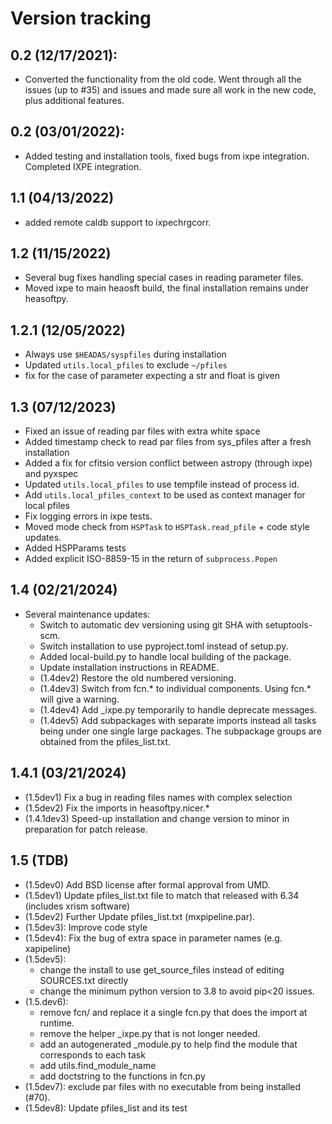 # Version tracking


## 0.2 (12/17/2021):
- Converted the functionality from the old code. Went through all the issues (up to #35) and issues and made sure all work in the new code, plus additional features.

## 0.2 (03/01/2022):
- Added testing and installation tools, fixed bugs from ixpe integration. Completed IXPE integration.

## 1.1 (04/13/2022)
- added remote caldb support to ixpechrgcorr.
  
## 1.2 (11/15/2022)
- Several bug fixes handling special cases in reading parameter files.
- Moved ixpe to main heaosft build, the final installation remains under heasoftpy.

## 1.2.1 (12/05/2022)
- Always use `$HEADAS/syspfiles` during installation
- Updated `utils.local_pfiles` to exclude `~/pfiles`
- fix for the case of parameter expecting a str and float is given

## 1.3 (07/12/2023)
- Fixed an issue of reading par files with extra white space
- Added timestamp check to read par files from sys_pfiles after a fresh installation
- Added a fix for cfitsio version conflict between astropy (through ixpe) and pyxspec
- Updated `utils.local_pfiles` to use tempfile instead of process id.
- Add `utils.local_pfiles_context` to be used as context manager for local pfiles
- Fix logging errors in ixpe tests.
- Moved mode check from `HSPTask` to `HSPTask.read_pfile` + code style updates. 
- Added HSPParams tests
- Added explicit ISO-8859-15 in the return of `subprocess.Popen`

## 1.4 (02/21/2024)
- Several maintenance updates:
    - Switch to automatic dev versioning using git SHA with setuptools-scm. 
    - Switch installation to use pyproject.toml instead of setup.py.
    - Added local-build.py to handle local building of the package.
    - Update installation instructions in README.
    - (1.4dev2) Restore the old numbered versioning.
    - (1.4dev3) Switch from fcn.* to individual components. Using fcn.* will give a warning.
    - (1.4dev4) Add _ixpe.py temporarily to handle deprecate messages.
    - (1.4dev5) Add subpackages with separate imports instead all tasks being under one single large packages. The subpackage groups are obtained from the pfiles_list.txt.

## 1.4.1 (03/21/2024)
- (1.5dev1) Fix a bug in reading files names with complex selection
- (1.5dev2) Fix the imports in heasoftpy.nicer.*
- (1.4.1dev3) Speed-up installation and change version to minor in preparation for patch release.

## 1.5 (TDB)
- (1.5dev0) Add BSD license after formal approval from UMD.
- (1.5dev1) Update pfiles_list.txt file to match that released with 6.34 (includes xrism software)
- (1.5dev2) Further Update pfiles_list.txt (mxpipeline.par).
- (1.5dev3): Improve code style
- (1.5dev4): Fix the bug of extra space in parameter names (e.g. xapipeline)
- (1.5dev5):
    - change the install to use get_source_files instead of editing SOURCES.txt directly
    - change the minimum python version to 3.8 to avoid pip<20 issues.
- (1.5.dev6):
    - remove fcn/ and replace it a single fcn.py that does the import at runtime.
    - remove the helper _ixpe.py that is not longer needed.
    - add an autogenerated _module.py to help find the module that corresponds to each task
    - add utils.find_module_name
    - add doctstring to the functions in fcn.py
- (1.5dev7): exclude par files with no executable from being installed (#70).
- (1.5dev8): Update pfiles_list and its test